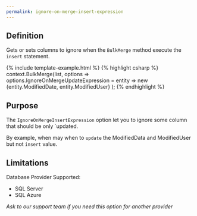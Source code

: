 ```yaml
---
permalink: ignore-on-merge-insert-expression
---
```


## Definition
Gets or sets columns to ignore when the `BulkMerge` method execute the `insert` statement.

{% include template-example.html %} 
{% highlight csharp %}
context.BulkMerge(list, options => 
        options.IgnoreOnMergeUpdateExpression = entity => new {entity.ModifiedDate, entity.ModifiedUser}
); 
{% endhighlight %}

## Purpose
The `IgnoreOnMergeInsertExpression` option let you to ignore some column that should be only `updated.

By example, when may when to `update` the ModifiedData and ModifiedUser but not `insert` value.

## Limitations
Database Provider Supported:
- SQL Server
- SQL Azure

_Ask to our support team if you need this option for another provider_